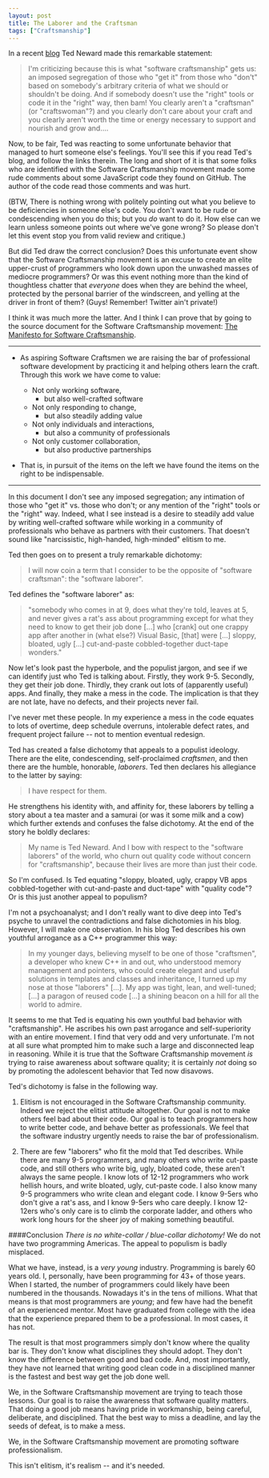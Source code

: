 ```yaml
---
layout: post
title: The Laborer and the Craftsman
tags: ["Craftsmanship"]
---
```

In a recent [blog](http://blogs.tedneward.com/2013/01/24/On+The+Dark+Side+Of+Craftsmanship.aspx) Ted Neward made this remarkable statement:

>I'm criticizing because this is what "software craftsmanship" gets us: an imposed segregation of those who "get it" from those who "don't" based on somebody's arbitrary criteria of what we should or shouldn't be doing. And if somebody doesn't use the "right" tools or code it in the "right" way, then bam! You clearly aren't a "craftsman" (or "craftswoman"?) and you clearly don't care about your craft and you clearly aren't worth the time or energy necessary to support and nourish and grow and....

Now, to be fair, Ted was reacting to some unfortunate behavior that managed to hurt someone else's feelings.  You'll see this if you read Ted's blog, and follow the links therein.  The long and short of it is that some folks who are identified with the Software Craftsmanship movement made some rude comments about some JavaScript code they found on GitHub. The author of the code read those comments and was hurt.

(BTW, There is nothing wrong with politely pointing out what you believe to be deficiencies in someone else's code.  You don't want to be rude or condescending when you do this; but you _do_ want to do it.  How else can we learn unless someone points out where we've gone wrong?  So please don't let this event stop you from valid review and critique.)

But did Ted draw the correct conclusion?  Does this unfortunate event show that the Software Craftsmanship movement is an excuse to create an elite upper-crust of programmers who look down upon the unwashed masses of mediocre programmers?  Or was this event nothing more than the kind of thoughtless chatter that _everyone_ does when they are behind the wheel, protected by the personal barrier of the windscreen, and yelling at the driver in front of them?  (Guys!  Remember!  Twitter ain't private!)

I think it was much more the latter.  And I think I can prove that by going to the source document for the Software Craftsmanship movement: [The Manifesto for Software Craftsmanship](http://manifesto.softwarecraftsmanship.org/).

-----
* As aspiring Software Craftsmen we are raising the bar of professional software development by practicing it and helping others learn the craft. Through this work we have come to value:

    * Not only working software,
        * but also well-crafted software
    * Not only responding to change,
        * but also steadily adding value
    * Not only individuals and interactions,
        * but also a community of professionals
    * Not only customer collaboration,
        * but also productive partnerships

* That is, in pursuit of the items on the left we have found the items on the right to be indispensable.

-----

In this document I don't see any imposed segregation; any intimation of those who "get it" vs. those who don't; or any mention of the "right" tools or the "right" way.  Indeed, what I see instead is a desire to steadily add value by writing well-crafted software while working in a community of professionals who behave as partners with their customers. That doesn't sound like "narcissistic, high-handed, high-minded" elitism to me.

Ted then goes on to present a truly remarkable dichotomy:

>I will now coin a term that I consider to be the opposite of "software craftsman": the "software laborer". 

Ted defines the "software laborer" as: 

>"somebody who comes in at 9, does what they're told, leaves at 5, and never gives a rat's ass about programming except for what they need to know to get their job done [...] who [crank] out one crappy app after another in (what else?) Visual Basic, [that] were [...] sloppy, bloated, ugly [...] cut-and-paste cobbled-together duct-tape wonders."

Now let's look past the hyperbole, and the populist jargon, and see if we can identify just who Ted is talking about.  Firstly, they work 9-5.  Secondly, they get their job done.  Thirdly, they crank out lots of (apparently useful) apps.  And finally, they make a mess in the code.  The implication is that they are not late, have no defects, and their projects never fail.  

I've never met these people.  In my experience a mess in the code equates to lots of overtime, deep schedule overruns, intolerable defect rates, and frequent project failure -- not to mention eventual redesign.  

Ted has created a false dichotomy that appeals to a populist ideology.  There are the elite, condescending, self-proclaimed _craftsmen_, and then there are the humble, honorable, _laborers_.  Ted then declares his allegiance to the latter by saying: 

>I have respect for them.  

He strengthens his identity with, and affinity for, these laborers by telling a story about a tea master and a samurai (or was it some milk and a cow) which further extends and confuses the false dichotomy. At the end of the story he boldly declares:

>My name is Ted Neward. And I bow with respect to the "software laborers" of the world, who churn out quality code without concern for "craftsmanship", because their lives are more than just their code.

So I'm confused.  Is Ted equating "sloppy, bloated, ugly, crappy VB apps cobbled-together with cut-and-paste and duct-tape" with "quality code"?  Or is this just another appeal to populism?

I'm not a psychoanalyst; and I don't really want to dive deep into Ted's psyche to unravel the contradictions and false dichotomies in his blog.  However, I will make one observation.  In his blog Ted describes his own youthful arrogance as a C++ programmer this way:

>In my younger days, believing myself to be one of those "craftsmen", a developer who knew C++ in and out, who understood memory management and pointers, who could create elegant and useful solutions in templates and classes and inheritance, I turned up my nose at those "laborers" [...]. My app was tight, lean, and well-tuned; [...] a paragon of reused code [...] a shining beacon on a hill for all the world to admire.

It seems to me that Ted is equating his own youthful bad behavior with "craftsmanship".  He ascribes his own past arrogance and self-superiority with an entire movement.  I find that very odd and very unfortunate.  I'm not at all sure what prompted him to make such a large and disconnected leap in reasoning.  While it is true that the Software Craftsmanship movement _is_ trying to raise awareness about software quality; it is certainly _not_ doing so by promoting the adolescent behavior that Ted now disavows.

Ted's dichotomy is false in the following way.  

1. Elitism is not encouraged in the Software Craftsmanship community.  Indeed we reject the elitist attitude altogether.  Our goal is not to make others feel bad about their code.  Our goal is to teach programmers how to write better code, and behave better as professionals.  We feel that the software industry urgently needs to raise the bar of professionalism.

2. There are few "laborers" who fit the mold that Ted describes.  While there are many 9-5 programmers, and many others who write cut-paste code, and still others who write big, ugly, bloated code, these aren't always the same people.  I know lots of 12-12 programmers who work hellish hours, and write bloated, ugly, cut-paste code.  I also know many 9-5 programmers who write clean and elegant code.  I know 9-5ers who don't give a rat's ass, and I know 9-5ers who care deeply.  I know 12-12ers who's only care is to climb the corporate ladder, and others who work long hours for the sheer joy of making something beautiful.  

####Conclusion
_There is no white-collar / blue-collar dichotomy!_  We do not have two programming Americas.  The appeal to populism is badly misplaced.  

What we have, instead, is a _very young_ industry.  Programming is barely 60 years old.  I, personally, have been programming for 43+ of those years.  When I started, the number of programmers could likely have been numbered in the thousands.  Nowadays it's in the tens of millions.   What that means is that most programmers are _young_; and few have had the benefit of an experienced mentor.  Most have graduated from college with the idea that the experience prepared them to be a professional.  In most cases, it has not.

The result is that most programmers simply don't know where the quality bar is.  They don't know what disciplines they should adopt.  They don't know the difference between good and bad code.  And, most importantly, they have not learned that writing good clean code in a disciplined manner is the fastest and best way get the job done well.  

We, in the Software Craftsmanship movement are trying to teach those lessons.  Our goal is to raise the awareness that software quality matters.  That doing a good job means having pride in workmanship, being careful, deliberate, and disciplined.  That the best way to miss a deadline, and lay the seeds of defeat, is to make a mess.

We, in the Software Craftsmanship movement are promoting software professionalism.

This isn't elitism, it's realism -- and it's needed.  








